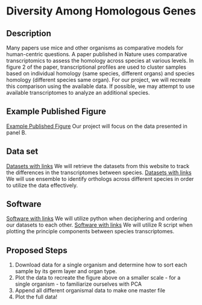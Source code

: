 # Diversity Among Homologous Genes #  

## Description ## 

Many papers use mice and other organisms as comparative models for human-centric questions. A paper published in Nature uses comparative transcriptomics to assess the homology across species at various levels. In figure 2 of the paper, transcriptional profiles are used to cluster samples based on individual homology (same species, different organs) and species homology (different species same organ). For our project, we will recreate this comparison using the available data. If possible, we may attempt to use available transcriptomes to analyze an additional species.

## Example Published Figure ## 
[Example Published Figure](https://www.nature.com/articles/s41586-019-1338-5/figures/1) Our project will focus on the data presented in panel B. 

## Data set ## 
[Datasets with links](https://apps.kaessmannlab.org/evodevoapp/) We will retrieve the datasets from this website to track the differences in the transcriptomes between species. 
[Datasets with links](https://useast.ensembl.org/index.html) We will use ensemble to identify orthologs across different species in order to utilize the data effectively. 

## Software ## 
[Software with links](https://www.python.org) We will utilize python when deciphering and ordering our datasets to each other.
[Software with links](https://www.r-project.org) We will utilize R script when plotting the principle components between species transcriptomes.

## Proposed Steps ## 

1) Download data for a single organism and determine how to sort each sample by its germ layer and organ type. 
2) Plot the data to recreate the figure above on a smaller scale - for a single organism - to familiarize ourselves with PCA 
3) Append all different organismal data to make one master file
4) Plot the full data!
